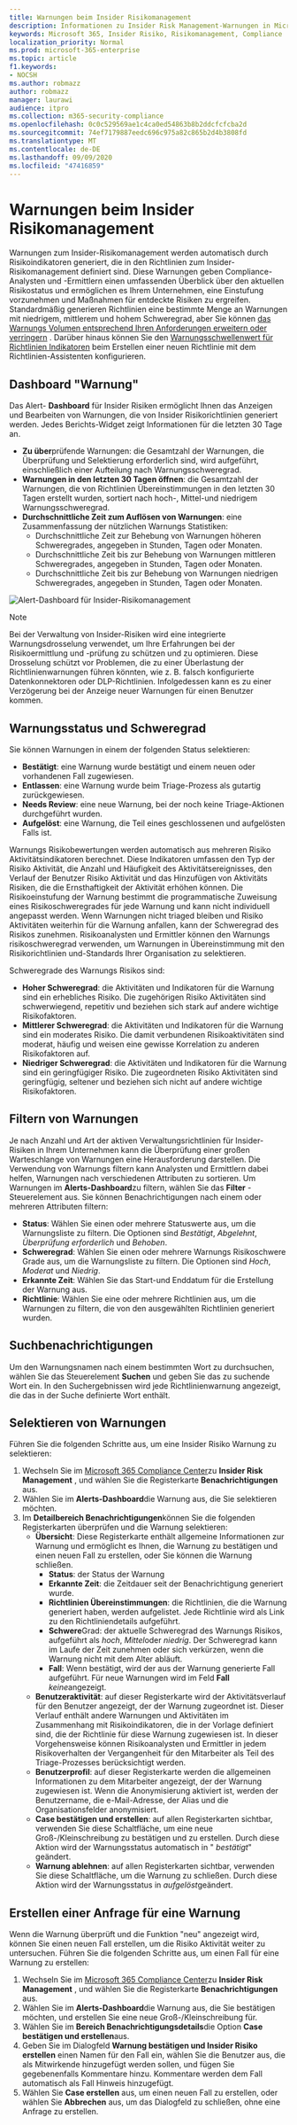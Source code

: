 ```yaml
---
title: Warnungen beim Insider Risikomanagement
description: Informationen zu Insider Risk Management-Warnungen in Microsoft 365
keywords: Microsoft 365, Insider Risiko, Risikomanagement, Compliance
localization_priority: Normal
ms.prod: microsoft-365-enterprise
ms.topic: article
f1.keywords:
- NOCSH
ms.author: robmazz
author: robmazz
manager: laurawi
audience: itpro
ms.collection: m365-security-compliance
ms.openlocfilehash: 0c0c529569ae1c4ca0ed54863b8b2ddcfcfcba2d
ms.sourcegitcommit: 74ef7179887eedc696c975a82c865b2d4b3808fd
ms.translationtype: MT
ms.contentlocale: de-DE
ms.lasthandoff: 09/09/2020
ms.locfileid: "47416859"
---
```

# <a name="insider-risk-management-alerts"></a>Warnungen beim Insider Risikomanagement

Warnungen zum Insider-Risikomanagement werden automatisch durch Risikoindikatoren generiert, die in den Richtlinien zum Insider-Risikomanagement definiert sind. Diese Warnungen geben Compliance-Analysten und -Ermittlern einen umfassenden Überblick über den aktuellen Risikostatus und ermöglichen es Ihrem Unternehmen, eine Einstufung vorzunehmen und Maßnahmen für entdeckte Risiken zu ergreifen. Standardmäßig generieren Richtlinien eine bestimmte Menge an Warnungen mit niedrigem, mittlerem und hohem Schweregrad, aber Sie können [das Warnungs Volumen entsprechend Ihren Anforderungen erweitern oder verringern](insider-risk-management-settings.md#alert-volume) . Darüber hinaus können Sie den [Warnungsschwellenwert für Richtlinien Indikatoren](insider-risk-management-settings.md#indicator-level-settings-preview) beim Erstellen einer neuen Richtlinie mit dem Richtlinien-Assistenten konfigurieren.

## <a name="alert-dashboard"></a>Dashboard "Warnung"

Das Alert- **Dashboard** für Insider Risiken ermöglicht Ihnen das Anzeigen und Bearbeiten von Warnungen, die von Insider Risikorichtlinien generiert werden. Jedes Berichts-Widget zeigt Informationen für die letzten 30 Tage an.

- **Zu über**prüfende Warnungen: die Gesamtzahl der Warnungen, die Überprüfung und Selektierung erforderlich sind, wird aufgeführt, einschließlich einer Aufteilung nach Warnungsschweregrad.
- **Warnungen in den letzten 30 Tagen öffnen**: die Gesamtzahl der Warnungen, die von Richtlinien Übereinstimmungen in den letzten 30 Tagen erstellt wurden, sortiert nach hoch-, Mittel-und niedrigem Warnungsschweregrad.
- **Durchschnittliche Zeit zum Auflösen von Warnungen**: eine Zusammenfassung der nützlichen Warnungs Statistiken:
    - Durchschnittliche Zeit zur Behebung von Warnungen höheren Schweregrades, angegeben in Stunden, Tagen oder Monaten.
    - Durchschnittliche Zeit bis zur Behebung von Warnungen mittleren Schweregrades, angegeben in Stunden, Tagen oder Monaten.
    - Durchschnittliche Zeit bis zur Behebung von Warnungen niedrigen Schweregrades, angegeben in Stunden, Tagen oder Monaten.

![Alert-Dashboard für Insider-Risikomanagement](../media/insider-risk-alerts-dashboard.png)

>[!NOTE]
>Bei der Verwaltung von Insider-Risiken wird eine integrierte Warnungsdrosselung verwendet, um Ihre Erfahrungen bei der Risikoermittlung und -prüfung zu schützen und zu optimieren. Diese Drosselung schützt vor Problemen, die zu einer Überlastung der Richtlinienwarnungen führen könnten, wie z. B. falsch konfigurierte Datenkonnektoren oder DLP-Richtlinien. Infolgedessen kann es zu einer Verzögerung bei der Anzeige neuer Warnungen für einen Benutzer kommen.

## <a name="alert-status-and-severity"></a>Warnungsstatus und Schweregrad

Sie können Warnungen in einem der folgenden Status selektieren:

- **Bestätigt**: eine Warnung wurde bestätigt und einem neuen oder vorhandenen Fall zugewiesen.
- **Entlassen**: eine Warnung wurde beim Triage-Prozess als gutartig zurückgewiesen.
- **Needs Review**: eine neue Warnung, bei der noch keine Triage-Aktionen durchgeführt wurden.
- **Aufgelöst**: eine Warnung, die Teil eines geschlossenen und aufgelösten Falls ist.

Warnungs Risikobewertungen werden automatisch aus mehreren Risiko Aktivitätsindikatoren berechnet. Diese Indikatoren umfassen den Typ der Risiko Aktivität, die Anzahl und Häufigkeit des Aktivitätsereignisses, den Verlauf der Benutzer Risiko Aktivität und das Hinzufügen von Aktivitäts Risiken, die die Ernsthaftigkeit der Aktivität erhöhen können. Die Risikoeinstufung der Warnung bestimmt die programmatische Zuweisung eines Risikoschweregrades für jede Warnung und kann nicht individuell angepasst werden. Wenn Warnungen nicht triaged bleiben und Risiko Aktivitäten weiterhin für die Warnung anfallen, kann der Schweregrad des Risikos zunehmen. Risikoanalysten und Ermittler können den Warnungs risikoschweregrad verwenden, um Warnungen in Übereinstimmung mit den Risikorichtlinien und-Standards Ihrer Organisation zu selektieren.

Schweregrade des Warnungs Risikos sind:

- **Hoher Schweregrad**: die Aktivitäten und Indikatoren für die Warnung sind ein erhebliches Risiko. Die zugehörigen Risiko Aktivitäten sind schwerwiegend, repetitiv und beziehen sich stark auf andere wichtige Risikofaktoren.
- **Mittlerer Schweregrad**: die Aktivitäten und Indikatoren für die Warnung sind ein moderates Risiko. Die damit verbundenen Risikoaktivitäten sind moderat, häufig und weisen eine gewisse Korrelation zu anderen Risikofaktoren auf.
- **Niedriger Schweregrad**: die Aktivitäten und Indikatoren für die Warnung sind ein geringfügiger Risiko. Die zugeordneten Risiko Aktivitäten sind geringfügig, seltener und beziehen sich nicht auf andere wichtige Risikofaktoren.

## <a name="filter-alerts"></a>Filtern von Warnungen

Je nach Anzahl und Art der aktiven Verwaltungsrichtlinien für Insider-Risiken in Ihrem Unternehmen kann die Überprüfung einer großen Warteschlange von Warnungen eine Herausforderung darstellen. Die Verwendung von Warnungs filtern kann Analysten und Ermittlern dabei helfen, Warnungen nach verschiedenen Attributen zu sortieren. Um Warnungen im **Alerts-Dashboard**zu filtern, wählen Sie das **Filter** -Steuerelement aus. Sie können Benachrichtigungen nach einem oder mehreren Attributen filtern:

- **Status**: Wählen Sie einen oder mehrere Statuswerte aus, um die Warnungsliste zu filtern. Die Optionen sind *Bestätigt*, *Abgelehnt*, *Überprüfung erforderlich* und *Behoben*.
- **Schweregrad**: Wählen Sie einen oder mehrere Warnungs Risikoschwere Grade aus, um die Warnungsliste zu filtern. Die Optionen sind *Hoch*, *Moderat* und *Niedrig*.
- **Erkannte Zeit**: Wählen Sie das Start-und Enddatum für die Erstellung der Warnung aus.
- **Richtlinie**: Wählen Sie eine oder mehrere Richtlinien aus, um die Warnungen zu filtern, die von den ausgewählten Richtlinien generiert wurden.

## <a name="search-alerts"></a>Suchbenachrichtigungen

Um den Warnungsnamen nach einem bestimmten Wort zu durchsuchen, wählen Sie das Steuerelement **Suchen** und geben Sie das zu suchende Wort ein. In den Suchergebnissen wird jede Richtlinienwarnung angezeigt, die das in der Suche definierte Wort enthält.

## <a name="triage-alerts"></a>Selektieren von Warnungen

Führen Sie die folgenden Schritte aus, um eine Insider Risiko Warnung zu selektieren:

1. Wechseln Sie im [Microsoft 365 Compliance Center](https://compliance.microsoft.com)zu **Insider Risk Management** , und wählen Sie die Registerkarte **Benachrichtigungen** aus.
2. Wählen Sie im **Alerts-Dashboard**die Warnung aus, die Sie selektieren möchten.
3. Im **Detailbereich Benachrichtigungen**können Sie die folgenden Registerkarten überprüfen und die Warnung selektieren:
    - **Übersicht**: Diese Registerkarte enthält allgemeine Informationen zur Warnung und ermöglicht es Ihnen, die Warnung zu bestätigen und einen neuen Fall zu erstellen, oder Sie können die Warnung schließen.
        - **Status**: der Status der Warnung
        - **Erkannte Zeit**: die Zeitdauer seit der Benachrichtigung generiert wurde.
        - **Richtlinien Übereinstimmungen**: die Richtlinien, die die Warnung generiert haben, werden aufgelistet. Jede Richtlinie wird als Link zu den Richtliniendetails aufgeführt.
        - **Schwere**Grad: der aktuelle Schweregrad des Warnungs Risikos, aufgeführt als *hoch*, *Mittel*oder *niedrig*. Der Schweregrad kann im Laufe der Zeit zunehmen oder sich verkürzen, wenn die Warnung nicht mit dem Alter abläuft.
        - **Fall**: Wenn bestätigt, wird der aus der Warnung generierte Fall aufgeführt. Für neue Warnungen wird im Feld **Fall** *keine*angezeigt.
    - **Benutzeraktivität**: auf dieser Registerkarte wird der Aktivitätsverlauf für den Benutzer angezeigt, der der Warnung zugeordnet ist. Dieser Verlauf enthält andere Warnungen und Aktivitäten im Zusammenhang mit Risikoindikatoren, die in der Vorlage definiert sind, die der Richtlinie für diese Warnung zugewiesen ist. In dieser Vorgehensweise können Risikoanalysten und Ermittler in jedem Risikoverhalten der Vergangenheit für den Mitarbeiter als Teil des Triage-Prozesses berücksichtigt werden.
    - **Benutzerprofil**: auf dieser Registerkarte werden die allgemeinen Informationen zu dem Mitarbeiter angezeigt, der der Warnung zugewiesen ist. Wenn die Anonymisierung aktiviert ist, werden der Benutzername, die e-Mail-Adresse, der Alias und die Organisationsfelder anonymisiert.
    - **Case bestätigen und erstellen**: auf allen Registerkarten sichtbar, verwenden Sie diese Schaltfläche, um eine neue Groß-/Kleinschreibung zu bestätigen und zu erstellen. Durch diese Aktion wird der Warnungsstatus automatisch in " *bestätigt*" geändert.
    - **Warnung ablehnen**: auf allen Registerkarten sichtbar, verwenden Sie diese Schaltfläche, um die Warnung zu schließen. Durch diese Aktion wird der Warnungsstatus in *aufgelöst*geändert.

## <a name="create-a-case-for-an-alert"></a>Erstellen einer Anfrage für eine Warnung

Wenn die Warnung überprüft und die Funktion "neu" angezeigt wird, können Sie einen neuen Fall erstellen, um die Risiko Aktivität weiter zu untersuchen. Führen Sie die folgenden Schritte aus, um einen Fall für eine Warnung zu erstellen:

1. Wechseln Sie im [Microsoft 365 Compliance Center](https://compliance.microsoft.com)zu **Insider Risk Management** , und wählen Sie die Registerkarte **Benachrichtigungen** aus.
2. Wählen Sie im **Alerts-Dashboard**die Warnung aus, die Sie bestätigen möchten, und erstellen Sie eine neue Groß-/Kleinschreibung für.
3. Wählen Sie im **Bereich Benachrichtigungsdetails**die Option **Case bestätigen und erstellen**aus.
4. Geben Sie im Dialogfeld **Warnung bestätigen und Insider Risiko erstellen** einen Namen für den Fall ein, wählen Sie die Benutzer aus, die als Mitwirkende hinzugefügt werden sollen, und fügen Sie gegebenenfalls Kommentare hinzu. Kommentare werden dem Fall automatisch als Fall Hinweis hinzugefügt.
5. Wählen Sie **Case erstellen** aus, um einen neuen Fall zu erstellen, oder wählen Sie **Abbrechen** aus, um das Dialogfeld zu schließen, ohne eine Anfrage zu erstellen.
